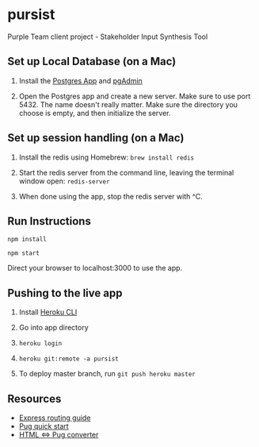 # pursist
Purple Team client project - Stakeholder Input Synthesis Tool

## Set up Local Database (on a Mac)
1) Install the [Postgres App](https://postgresapp.com/) and [pgAdmin](https://www.pgadmin.org/download/pgadmin-4-macos/)

2) Open the Postgres app and create a new server. Make sure to use port 5432. The name doesn't really matter. Make sure the directory you choose is empty, and then initialize the server.

## Set up session handling (on a Mac)
1) Install the redis using Homebrew: ```brew install redis```

2) Start the redis server from the command line, leaving the terminal window open: ```redis-server```

3) When done using the app, stop the redis server with ^C.

## Run Instructions
```
npm install

npm start
```

Direct your browser to localhost:3000 to use the app.

## Pushing to the live app
1) Install [Heroku CLI](https://devcenter.heroku.com/articles/heroku-command-line)

2) Go into app directory

3) ```heroku login```

4) ```heroku git:remote -a pursist```

5) To deploy master branch, run ```git push heroku master```

## Resources
- [Express routing guide](https://expressjs.com/en/guide/routing.html)
- [Pug quick start](https://pugjs.org/api/getting-started.html)
- [HTML <=> Pug converter](https://pughtml.com/)